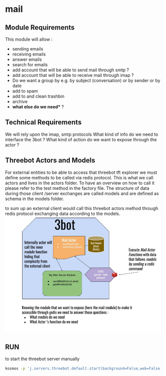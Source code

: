 # mail

## Module Requirements

This module will allow :

- sending emails
- receiving emails
- answer emails
- search for emails
- add account that will be able to send mail through smtp ?
- add account that will be able to receive mail through imap ?
- Do we want a group by e.g. by subject (conversation) or by sender or by date
- add to spam
- add to and clean trashbin
- archive
- **what else do we need\*** ?

## Technical Requirements

We will rely upon the imap, smtp protocols
What kind of info do we need to interface the 3bot ?
What kind of action do we want to expose through the actor ?

## Threebot Actors and Models

For external entities to be able to access that threebot tft explorer we must define some methods to be called via redis protocol.
This is what we call actors and lives in the actors folder. To have an overview on how to call it please refer to the test method in the factory file.
The structure of data during those client /server exchanges are called models and are defined as schema in the models folder.

to sum up an external client would call this threebot actors method through redis protocol exchanging data according to the models.
![3Bot module example with mail module](../doc/images/3bot_actors_models.jpg)

## RUN

to start the threebot server manually

```bash
kosmos -p 'j.servers.threebot.default.start(background=False,web=False)'
```
